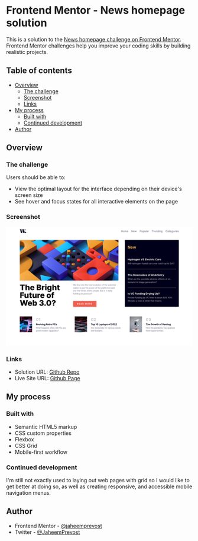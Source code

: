 # Frontend Mentor - News homepage solution

This is a solution to the [News homepage challenge on Frontend Mentor](https://www.frontendmentor.io/challenges/news-homepage-H6SWTa1MFl). Frontend Mentor challenges help you improve your coding skills by building realistic projects. 

## Table of contents

- [Overview](#overview)
  - [The challenge](#the-challenge)
  - [Screenshot](#screenshot)
  - [Links](#links)
- [My process](#my-process)
  - [Built with](#built-with)
  - [Continued development](#continued-development)
- [Author](#author)

## Overview

### The challenge

Users should be able to:

- View the optimal layout for the interface depending on their device's screen size
- See hover and focus states for all interactive elements on the page

### Screenshot

![Screenshot of web page](./news-homepage-main.png)

### Links

- Solution URL: [Github Repo](https://github.com/jaheemprevost/news-homepage-main)
- Live Site URL: [Github Page](https://jaheemprevost.github.io/news-homepage-main/)

## My process

### Built with

- Semantic HTML5 markup
- CSS custom properties
- Flexbox
- CSS Grid
- Mobile-first workflow


### Continued development

I'm still not exactly used to laying out web pages with grid so
I would like to get better at doing so, as well as creating responsive, and accessible mobile navigation menus.

## Author

- Frontend Mentor - [@jaheemprevost](https://www.frontendmentor.io/profile/jaheemprevost)
- Twitter - [@JaheemPrevost](https://www.twitter.com/JaheemPrevost)
